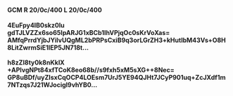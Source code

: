 #### GCM R 20/0c/400 L 20/0c/400
**4EuFpy4IB0skz0Iu**<br/>**gdTJLVZZx6so65IpARJG1xBCb1IhVPjqOc0sKrVoXas=**<br/>**AMfqPrrdYjbJYiIvUQgML2bPRPsCxiB9q3orLGrZH3+kHutlbM43Vs+O8H8LitZwrmSiE1IEP5JN718t...**<br/><br/>
**h8zZI8ty0k8nKkIX**<br/>**+APlvgNPt84xfTCoK8eo68b//s9fxh5xM5sXG++8Nec=**<br/>**GP8uBDf/uyZIsxCqOCP4LOEsm7UrJ5YE94QJHt7JCyP901uq+ZcJXdf1m7NTzqs7J21WJocigl9vhYB0...**